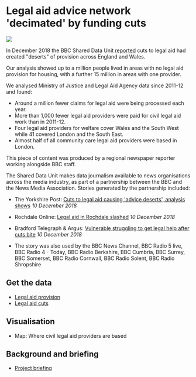 # Legal aid advice network 'decimated' by funding cuts

![](https://ichef.bbci.co.uk/news/624/cpsprodpb/E63D/production/_104714985_legal_aid_by_typev3-nc.png)

In December 2018 the BBC Shared Data Unit [reported](https://www.bbc.co.uk/news/uk-46357169) cuts to legal aid had created "deserts" of provision across England and Wales.

Our analysis showed up to a million people lived in areas with no legal aid provision for housing, with a further 15 million in areas with one provider.

We analysed Ministry of Justice and Legal Aid Agency data since 2011-12 and found:

- Around a million fewer claims for legal aid were being processed each year.
- More than 1,000 fewer legal aid providers were paid for civil legal aid work than in 2011-12.
- Four legal aid providers for welfare cover Wales and the South West while 41 covered London and the South East.
- Almost half of all community care legal aid providers were based in London.

This piece of content was produced by a regional newspaper reporter working alongside BBC staff.

The Shared Data Unit makes data journalism available to news organisations across the media industry, as part of a partnership between the BBC and the News Media Association. Stories generated by the partnership included:

* The Yorkshire Post: [Cuts to legal aid causing 'advice deserts', analysis shows](https://www.yorkshirepost.co.uk/news/cuts-to-legal-aid-causing-advice-deserts-analysis-shows-1-9484971) *10 December 2018*
* Rochdale Online: [Legal aid in Rochdale slashed](https://www.rochdaleonline.co.uk/news-features/2/news-headlines/124601/legal-aid-in-rochdale-slashed) *10 December 2018*
* Bradford Telegraph & Argus: [Vulnerable struggling to get legal help after cuts bite](https://www.thetelegraphandargus.co.uk/news/17284433.vulnerable-struggling-to-get-legal-help-after-cuts-bite/) *10 December 2018*

* The story was also used by the BBC News Channel, BBC Radio 5 live, BBC Radio 4 - Today, BBC Radio Berkshire, BBC Cumbria, BBC Surrey, BBC Somerset, BBC Radio Cornwall, BBC Radio Solent, BBC Radio Shropshire

## Get the data

* [Legal aid provision](https://docs.google.com/spreadsheets/d/1LnRTGviELxBuKXP1YrhyEMe_BGa4I3-sKjSMWDoxRNg/edit#gid=1580092475)
* [Legal aid cuts](https://docs.google.com/spreadsheets/d/1bD00Oc4vYmmCxxq8kpOfG2CbgcBOebOk0YLsWztXldY/edit#gid=1923577785)

## Visualisation

* Map: Where civil legal aid providers are based

## Background and briefing

* [Project briefing](https://docs.google.com/document/d/1NVVzlahCRBt2Dur5cEE6DvP8DYU39Ciozmecjp-Au5w/edit)
